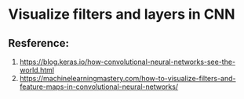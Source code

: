 # Visualize filters and layers in CNN 
## Resference:
1. https://blog.keras.io/how-convolutional-neural-networks-see-the-world.html
2. https://machinelearningmastery.com/how-to-visualize-filters-and-feature-maps-in-convolutional-neural-networks/